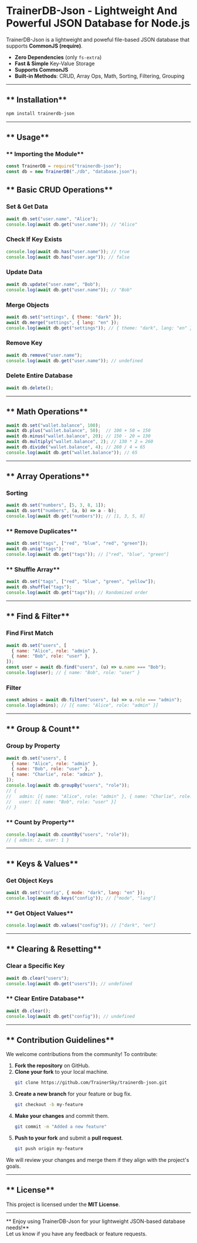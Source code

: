 # TrainerDB-Json - Lightweight And Powerful JSON Database for Node.js

TrainerDB-Json is a lightweight and poweful file-based JSON database that supports **CommonJS (require)**.

-  **Zero Dependencies** (only `fs-extra`)
-  **Fast & Simple** Key-Value Storage
-  **Supports CommonJS**
-  **Built-in Methods**: CRUD, Array Ops, Math, Sorting, Filtering, Grouping

---

## ** Installation**
```sh
npm install trainerdb-json
```

---

## ** Usage**

### ** Importing the Module**
```js
const TrainerDB = require("trainerdb-json");
const db = new TrainerDB("./db", "database.json");
```

## ** Basic CRUD Operations**
### **Set & Get Data**
```js
await db.set("user.name", "Alice");
console.log(await db.get("user.name")); // "Alice"
```

### **Check If Key Exists**
```js
console.log(await db.has("user.name")); // true
console.log(await db.has("user.age")); // false
```

### **Update Data**
```js
await db.update("user.name", "Bob");
console.log(await db.get("user.name")); // "Bob"
```

### **Merge Objects**
```js
await db.set("settings", { theme: "dark" });
await db.merge("settings", { lang: "en" });
console.log(await db.get("settings")); // { theme: "dark", lang: "en" }
```

### **Remove Key**
```js
await db.remove("user.name");
console.log(await db.get("user.name")); // undefined
```

### **Delete Entire Database**
```js
await db.delete();
```

---

## ** Math Operations**
```js
await db.set("wallet.balance", 100);
await db.plus("wallet.balance", 50);  // 100 + 50 = 150
await db.minus("wallet.balance", 20); // 150 - 20 = 130
await db.multiply("wallet.balance", 2); // 130 * 2 = 260
await db.divide("wallet.balance", 4); // 260 / 4 = 65
console.log(await db.get("wallet.balance")); // 65
```

---

## ** Array Operations**
### **Sorting**
```js
await db.set("numbers", [5, 3, 8, 1]);
await db.sort("numbers", (a, b) => a - b);
console.log(await db.get("numbers")); // [1, 3, 5, 8]
```

### ** Remove Duplicates**
```js
await db.set("tags", ["red", "blue", "red", "green"]);
await db.uniq("tags");
console.log(await db.get("tags")); // ["red", "blue", "green"]
```

### ** Shuffle Array**
```js
await db.set("tags", ["red", "blue", "green", "yellow"]);
await db.shuffle("tags");
console.log(await db.get("tags")); // Randomized order
```

---

## ** Find & Filter**
### **Find First Match**
```js
await db.set("users", [
  { name: "Alice", role: "admin" },
  { name: "Bob", role: "user" },
]);
const user = await db.find("users", (u) => u.name === "Bob");
console.log(user); // { name: "Bob", role: "user" }
```

### **Filter**
```js
const admins = await db.filter("users", (u) => u.role === "admin");
console.log(admins); // [{ name: "Alice", role: "admin" }]
```

---

## ** Group & Count**
### **Group by Property**
```js
await db.set("users", [
  { name: "Alice", role: "admin" },
  { name: "Bob", role: "user" },
  { name: "Charlie", role: "admin" },
]);
console.log(await db.groupBy("users", "role"));
// {
//   admin: [{ name: "Alice", role: "admin" }, { name: "Charlie", role: "admin" }],
//   user: [{ name: "Bob", role: "user" }]
// }
```

### ** Count by Property**
```js
console.log(await db.countBy("users", "role"));
// { admin: 2, user: 1 }
```

---

## ** Keys & Values**
### **Get Object Keys**
```js
await db.set("config", { mode: "dark", lang: "en" });
console.log(await db.keys("config")); // ["mode", "lang"]
```

### ** Get Object Values**
```js
console.log(await db.values("config")); // ["dark", "en"]
```

---

## ** Clearing & Resetting**
### **Clear a Specific Key**
```js
await db.clear("users");
console.log(await db.get("users")); // undefined
```

### ** Clear Entire Database**
```js
await db.clear();
console.log(await db.get("config")); // undefined
```

---

## ** Contribution Guidelines**

We welcome contributions from the community! To contribute:

1. **Fork the repository** on GitHub.
2. **Clone your fork** to your local machine.
   ```sh
   git clone https://github.com/TrainerSky/trainerdb-json.git
   ```
3. **Create a new branch** for your feature or bug fix.
   ```sh
   git checkout -b my-feature
   ```
4. **Make your changes** and commit them.
   ```sh
   git commit -m "Added a new feature"
   ```
5. **Push to your fork** and submit a **pull request**.
   ```sh
   git push origin my-feature
   ```

We will review your changes and merge them if they align with the project's goals.

---

## ** License**
This project is licensed under the **MIT License**.

---

** Enjoy using TrainerDB-Json for your lightweight JSON-based database needs!**  
Let us know if you have any feedback or feature requests.
